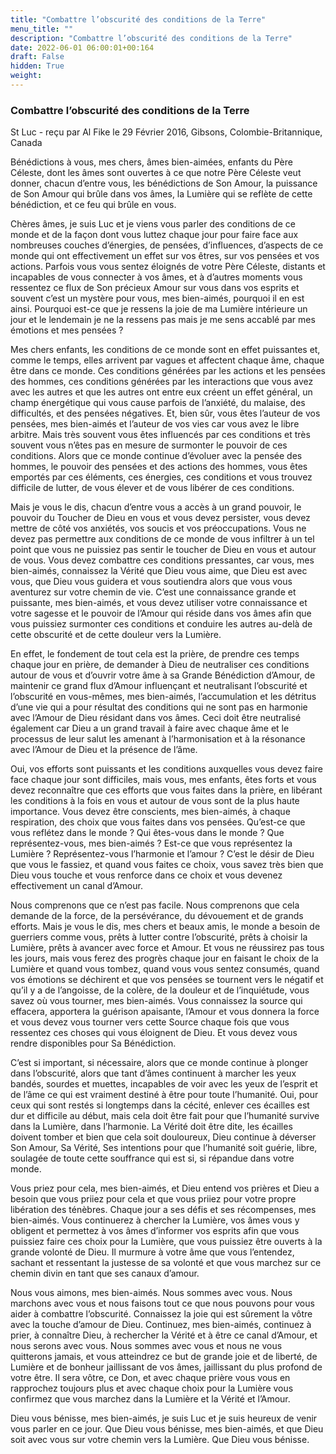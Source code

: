 ```yaml
---
title: "Combattre l’obscurité des conditions de la Terre"
menu_title: ""
description: "Combattre l’obscurité des conditions de la Terre"
date: 2022-06-01 06:00:01+00:164
draft: False
hidden: True
weight:
---
```

### Combattre l’obscurité des conditions de la Terre

St Luc - reçu par Al Fike le 29 Février 2016, Gibsons, Colombie-Britannique, Canada

Bénédictions à vous, mes chers, âmes bien-aimées, enfants du Père Céleste, dont les âmes sont ouvertes à ce que notre Père Céleste veut donner, chacun d’entre vous, les bénédictions de Son Amour, la puissance de Son Amour qui brûle dans vos âmes, la Lumière qui se reflète de cette bénédiction, et ce feu qui brûle en vous.

Chères âmes, je suis Luc et je viens vous parler des conditions de ce monde et de la façon dont vous luttez chaque jour pour faire face aux nombreuses couches d’énergies, de pensées, d’influences, d’aspects de ce monde qui ont effectivement un effet sur vos êtres, sur vos pensées et vos actions. Parfois vous vous sentez éloignés de votre Père Céleste, distants et incapables de vous connecter à vos âmes, et à d’autres moments vous ressentez ce flux de Son précieux Amour sur vous dans vos esprits et souvent c’est un mystère pour vous, mes bien-aimés, pourquoi il en est ainsi. Pourquoi est-ce que je ressens la joie de ma Lumière intérieure un jour et le lendemain je ne la ressens pas mais je me sens accablé par mes émotions et mes pensées ?

Mes chers enfants, les conditions de ce monde sont en effet puissantes et, comme le temps, elles arrivent par vagues et affectent chaque âme, chaque être dans ce monde. Ces conditions générées par les actions et les pensées des hommes, ces conditions générées par les interactions que vous avez avec les autres et que les autres ont entre eux créent un effet général, un champ énergétique qui vous cause parfois de l’anxiété, du malaise, des difficultés, et des pensées négatives. Et, bien sûr, vous êtes l’auteur de vos pensées, mes bien-aimés et l’auteur de vos vies car vous avez le libre arbitre. Mais très souvent vous êtes influencés par ces conditions et très souvent vous n’êtes pas en mesure de surmonter le pouvoir de ces conditions. Alors que ce monde continue d’évoluer avec la pensée des hommes, le pouvoir des pensées et des actions des hommes, vous êtes emportés par ces éléments, ces énergies, ces conditions et vous trouvez difficile de lutter, de vous élever et de vous libérer de ces conditions.

Mais je vous le dis, chacun d’entre vous a accès à un grand pouvoir, le pouvoir du Toucher de Dieu en vous et vous devez persister, vous devez mettre de côté vos anxiétés, vos soucis et vos préoccupations. Vous ne devez pas permettre aux conditions de ce monde de vous infiltrer à un tel point que vous ne puissiez pas sentir le toucher de Dieu en vous et autour de vous. Vous devez combattre ces conditions pressantes, car vous, mes bien-aimés, connaissez la Vérité que Dieu vous aime, que Dieu est avec vous, que Dieu vous guidera et vous soutiendra alors que vous vous aventurez sur votre chemin de vie. C’est une connaissance grande et puissante, mes bien-aimés, et vous devez utiliser votre connaissance et votre sagesse et le pouvoir de l’Amour qui réside dans vos âmes afin que vous puissiez surmonter ces conditions et conduire les autres au-delà de cette obscurité et de cette douleur vers la Lumière.

En effet, le fondement de tout cela est la prière, de prendre ces temps chaque jour en prière, de demander à Dieu de neutraliser ces conditions autour de vous et d’ouvrir votre âme à sa Grande Bénédiction d’Amour, de maintenir ce grand flux d’Amour influençant et neutralisant l’obscurité et l’obscurité en vous-mêmes, mes bien-aimés, l’accumulation et les détritus d’une vie qui a pour résultat des conditions qui ne sont pas en harmonie avec l’Amour de Dieu résidant dans vos âmes. Ceci doit être neutralisé également car Dieu a un grand travail à faire avec chaque âme et le processus de leur salut les amenant à l’harmonisation et à la résonance avec l’Amour de Dieu et la présence de l’âme.

Oui, vos efforts sont puissants et les conditions auxquelles vous devez faire face chaque jour sont difficiles, mais vous, mes enfants, êtes forts et vous devez reconnaître que ces efforts que vous faites dans la prière, en libérant les conditions à la fois en vous et autour de vous sont de la plus haute importance. Vous devez être conscients, mes bien-aimés, à chaque respiration, des choix que vous faites dans vos pensées. Qu’est-ce que vous reflétez dans le monde ? Qui êtes-vous dans le monde ? Que représentez-vous, mes bien-aimés ? Est-ce que vous représentez la Lumière ? Représentez-vous l’harmonie et l’amour ? C’est le désir de Dieu que vous le fassiez, et quand vous faites ce choix, vous savez très bien que Dieu vous touche et vous renforce dans ce choix et vous devenez effectivement un canal d’Amour.

Nous comprenons que ce n’est pas facile. Nous comprenons que cela demande de la force, de la persévérance, du dévouement et de grands efforts. Mais je vous le dis, mes chers et beaux amis, le monde a besoin de guerriers comme vous, prêts à lutter contre l’obscurité, prêts à choisir la Lumière, prêts à avancer avec force et Amour. Et vous ne réussirez pas tous les jours, mais vous ferez des progrès chaque jour en faisant le choix de la Lumière et quand vous tombez, quand vous vous sentez consumés, quand vos émotions se déchirent et que vos pensées se tournent vers le négatif et qu’il y a de l’angoisse, de la colère, de la douleur et de l’inquiétude, vous savez où vous tourner, mes bien-aimés. Vous connaissez la source qui effacera, apportera la guérison apaisante, l’Amour et vous donnera la force et vous devez vous tourner vers cette Source chaque fois que vous ressentez ces choses qui vous éloignent de Dieu. Et vous devez vous rendre disponibles pour Sa Bénédiction.

C’est si important, si nécessaire, alors que ce monde continue à plonger dans l’obscurité, alors que tant d’âmes continuent à marcher les yeux bandés, sourdes et muettes, incapables de voir avec les yeux de l’esprit et de l’âme ce qui est vraiment destiné à être pour toute l’humanité. Oui, pour ceux qui sont restés si longtemps dans la cécité, enlever ces écailles est dur et difficile au début, mais cela doit être fait pour que l’humanité survive dans la Lumière, dans l’harmonie. La Vérité doit être dite, les écailles doivent tomber et bien que cela soit douloureux, Dieu continue à déverser Son Amour, Sa Vérité, Ses intentions pour que l’humanité soit guérie, libre, soulagée de toute cette souffrance qui est si, si répandue dans votre monde.

Vous priez pour cela, mes bien-aimés, et Dieu entend vos prières et Dieu a besoin que vous priiez pour cela et que vous priiez pour votre propre libération des ténèbres. Chaque jour a ses défis et ses récompenses, mes bien-aimés. Vous continuerez à chercher la Lumière, vos âmes vous y obligent et permettez à vos âmes d’informer vos esprits afin que vous puissiez faire ces choix pour la Lumière, que vous puissiez être ouverts à la grande volonté de Dieu. Il murmure à votre âme que vous l’entendez, sachant et ressentant la justesse de sa volonté et que vous marchez sur ce chemin divin en tant que ses canaux d’amour.

Nous vous aimons, mes bien-aimés. Nous sommes avec vous. Nous marchons avec vous et nous faisons tout ce que nous pouvons pour vous aider à combattre l’obscurité. Connaissez la joie qui est sûrement la vôtre avec la touche d’amour de Dieu. Continuez, mes bien-aimés, continuez à prier, à connaître Dieu, à rechercher la Vérité et à être ce canal d’Amour, et nous serons avec vous. Nous sommes avec vous et nous ne vous quitterons jamais, et vous atteindrez ce but de grande joie et de liberté, de Lumière et de bonheur jaillissant de vos âmes, jaillissant du plus profond de votre être. Il sera vôtre, ce Don, et avec chaque prière vous vous en rapprochez toujours plus et avec chaque choix pour la Lumière vous confirmez que vous marchez dans la Lumière et la Vérité et l’Amour.

Dieu vous bénisse, mes bien-aimés, je suis Luc et je suis heureux de venir vous parler en ce jour. Que Dieu vous bénisse, mes bien-aimés, et que Dieu soit avec vous sur votre chemin vers la Lumière. Que Dieu vous bénisse.



